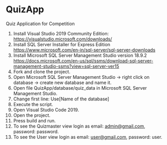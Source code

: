 # QuizApp
Quiz Application for Competition

1) Install Visual Studio 2019 Community Edition:  https://visualstudio.microsoft.com/downloads/
2) Install SQL Server Installer for Express Edition https://www.microsoft.com/en-in/sql-server/sql-server-downloads
3) Install Microsoft SQL Server Management Studio version 18.9.2 https://docs.microsoft.com/en-us/sql/ssms/download-sql-server-management-studio-ssms?view=sql-server-ver15
4) Fork and clone the project.
5) Open Microsoft SQL Server Management Studio -> right click on database -> create new database and name it.
6) Open file QuizApp/database/quiz_data in Microsoft SQL Server Management Studio.
7) Change first line: Use[Name of the database] 
8) Execute the script.
9) Open Visual Studio Code 2019.
10) Open the project.
11) Press build and run.
12) To see the Quizmaster view login as email: admin@gmail.com, password: password.
13) To see the User view login as email: user@gmail.com, password: user.
